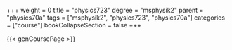 +++
weight = 0
title = "physics723"
degree = "msphysik2"
parent = "physics70a"
tags = ["msphysik2", "physics723", "physics70a"]
categories = ["course"]
bookCollapseSection = false
+++

{{< genCoursePage >}}
